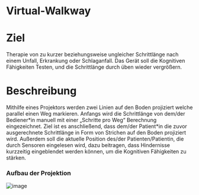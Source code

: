# Virtual-Walkway

<h1>Ziel</h1>
<p>Therapie von zu kurzer beziehungsweise ungleicher Schrittlänge nach einem Unfall, Erkrankung oder Schlaganfall. Das Gerät soll die Kognitiven Fähigkeiten Testen, und die Schrittlänge durch üben wieder vergrößern.</p>

<h1>Beschreibung</h1>
<p>Mithilfe eines Projektors werden zwei Linien auf den Boden projiziert welche parallel einen Weg markieren. Anfangs wird die Schrittlänge von dem/der Bediener*in manuell mit einer „Schritte pro Weg“ Berechnung eingezeichnet. Ziel ist es anschließend, dass dem/der Patient*in die zuvor ausgerechnete Schrittlänge in Form von Strichen auf den Boden projiziert wird. Außerdem soll die aktuelle Position des/der Patienten/Patientin, die durch Sensoren eingelesen wird, dazu beitragen, dass Hindernisse kurzzeitig eingeblendet werden können, um die Kognitiven Fähigkeiten zu stärken.</p>

<h3>Aufbau der Projektion</h3>

![image](https://user-images.githubusercontent.com/78489341/113876893-77865100-97b8-11eb-962c-4f330d303f24.png)
